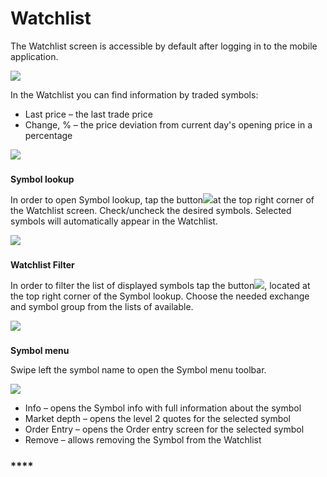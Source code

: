 # Watchlist

The Watchlist screen is accessible by default after logging in to the mobile application.

![](../../../.gitbook/assets/1%20%2811%29.png)

In the Watchlist you can find information by traded symbols:

* Last price – the last trade price
* Change, % – the price deviation from current day's opening price in a percentage

![](../../../.gitbook/assets/2%20%2811%29.png)

###**Symbol lookup** 

In order to open Symbol lookup, tap the button![](../../../.gitbook/assets/add%20%281%29.jpg)at the top right corner of the Watchlist screen. Check/uncheck the desired symbols. Selected symbols will automatically appear in the Watchlist.

![](../../../.gitbook/assets/4%20%289%29.png)

###**Watchlist Filter** 

In order to filter the list of displayed symbols tap the button![](../../../.gitbook/assets/filter.jpg),located at the top right corner of the Symbol lookup. Choose the needed exchange and symbol group from the lists of available.

![](../../../.gitbook/assets/5%20%2822%29.png)

###**Symbol menu**

Swipe left the symbol name to open the Symbol menu toolbar.

![](../../../.gitbook/assets/6%20%2822%29.png) 

* Info – opens the Symbol info with full information about the symbol
* Market depth – opens the level 2 quotes for the selected symbol
* Order Entry – opens the Order entry screen for the selected symbol
* Remove – allows removing the Symbol from the Watchlist

### \*\*\*\*
